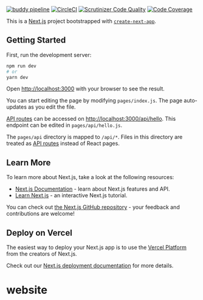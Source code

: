 [![buddy pipeline](https://app.buddy.works/nrrl99/website/pipelines/pipeline/390844/badge.svg?token=a5d8d986ef46f8118e18101fc6233d6cc91c2acf28d480c334b8ea5921176310 "buddy pipeline")](https://app.buddy.works/nrrl99/website/pipelines/pipeline/390844)
[![CircleCI](https://circleci.com/gh/Rilr20/website/tree/main.svg?style=shield&circle-token=d7435e57d2c23bd1fcf84f1681970f52249cf2ab)](https://circleci.com/gh/Rilr20/website/tree/main)
[![Scrutinizer Code Quality](https://scrutinizer-ci.com/g/Rilr20/website/badges/quality-score.png?b=main)](https://scrutinizer-ci.com/g/Rilr20/website/?branch=main)
[![Code Coverage](https://scrutinizer-ci.com/g/Rilr20/website/badges/coverage.png?b=main)](https://scrutinizer-ci.com/g/Rilr20/website/?branch=main)



This is a [Next.js](https://nextjs.org/) project bootstrapped with [`create-next-app`](https://github.com/vercel/next.js/tree/canary/packages/create-next-app).

## Getting Started

First, run the development server:

```bash
npm run dev
# or
yarn dev
```

Open [http://localhost:3000](http://localhost:3000) with your browser to see the result.

You can start editing the page by modifying `pages/index.js`. The page auto-updates as you edit the file.

[API routes](https://nextjs.org/docs/api-routes/introduction) can be accessed on [http://localhost:3000/api/hello](http://localhost:3000/api/hello). This endpoint can be edited in `pages/api/hello.js`.

The `pages/api` directory is mapped to `/api/*`. Files in this directory are treated as [API routes](https://nextjs.org/docs/api-routes/introduction) instead of React pages.

## Learn More

To learn more about Next.js, take a look at the following resources:

- [Next.js Documentation](https://nextjs.org/docs) - learn about Next.js features and API.
- [Learn Next.js](https://nextjs.org/learn) - an interactive Next.js tutorial.

You can check out [the Next.js GitHub repository](https://github.com/vercel/next.js/) - your feedback and contributions are welcome!

## Deploy on Vercel

The easiest way to deploy your Next.js app is to use the [Vercel Platform](https://vercel.com/new?utm_medium=default-template&filter=next.js&utm_source=create-next-app&utm_campaign=create-next-app-readme) from the creators of Next.js.

Check out our [Next.js deployment documentation](https://nextjs.org/docs/deployment) for more details.
# website
